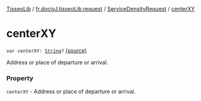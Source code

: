 [TisseoLib](../../index.md) / [fr.docjyJ.tisseoLib.request](../index.md) / [ServiceDensityRequest](index.md) / [centerXY](./center-x-y.md)

# centerXY

`var centerXY: `[`String`](https://kotlinlang.org/api/latest/jvm/stdlib/kotlin/-string/index.html)`?` [(source)](https://github.com/docjyj/tisseoLib/tree/master/src/main/kotlin/fr/docjyJ/tisseoLib/request/ServiceDensityRequest.kt#L27)

Address or place of departure or arrival.

### Property

`centerXY` - Address or place of departure or arrival.
